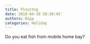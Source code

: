 ```yaml
---
title: Flouttng
date: 2018-04-18 18:28:43
authors: Ripp
categories: Holiday
---
```


 Do you eat fish from mobile home bay?